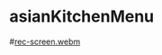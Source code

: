 # asianKitchenMenu
#[rec-screen.webm](https://user-images.githubusercontent.com/95275269/194716464-596ea347-2fa0-4aac-a412-e1e649960508.webm)
